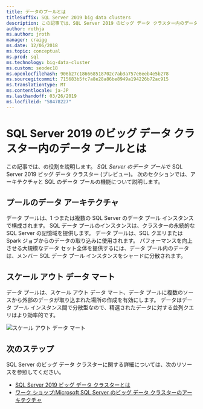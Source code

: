 ```yaml
---
title: データのプールとは
titleSuffix: SQL Server 2019 big data clusters
description: この記事では、SQL Server 2019 のビッグ データ クラスター内のデータ プールについて説明します。
author: rothja
ms.author: jroth
manager: craigg
ms.date: 12/06/2018
ms.topic: conceptual
ms.prod: sql
ms.technology: big-data-cluster
ms.custom: seodec18
ms.openlocfilehash: 906b27c186668518702c7ab3a757e6eeb4e5b278
ms.sourcegitcommit: 715683b5fc7a8e28a86be8949a194226b72ac915
ms.translationtype: MT
ms.contentlocale: ja-JP
ms.lasthandoff: 03/26/2019
ms.locfileid: "58478227"
---
```

# <a name="what-are-data-pools-in-a-sql-server-2019-big-data-cluster"></a>SQL Server 2019 のビッグ データ クラスター内のデータ プールとは

この記事では、の役割を説明します。 *SQL Server のデータ プール*で SQL Server 2019 ビッグ データ クラスター (プレビュー)。 次のセクションでは、アーキテクチャと SQL のデータ プールの機能について説明します。

## <a name="data-pool-architecture"></a>プールのデータ アーキテクチャ

データ プールは、1 つまたは複数の SQL Server のデータ プール インスタンスで構成されます。 SQL データ プールのインスタンスは、クラスターの永続的な SQL Server の記憶域を提供します。 データ プールは、SQL クエリまたは Spark ジョブからのデータの取り込みに使用されます。 パフォーマンスを向上させる大規模なデータ セット全体を提供するには、データ プール内のデータは、メンバー SQL データ プール インスタンスをシャードに分散されます。

## <a name="scale-out-data-marts"></a>スケール アウト データ マート

データ プールは、スケール アウト データ マート、データ プールに複数のソースから外部のデータが取り込まれた場所の作成を有効にします。 データはデータ プール インスタンス間で分散型なので、精選されたデータに対する並列クエリはより効率的です。

![スケール アウト データ マート](media/concept-data-pool/data-virtualization-improvements.png)

## <a name="next-steps"></a>次のステップ

SQL Server のビッグ データ クラスターに関する詳細については、次のリソースを参照してください。

- [SQL Server 2019 ビッグ データ クラスターとは](big-data-cluster-overview.md)
- [ワーク ショップ:Microsoft SQL Server のビッグ データ クラスターのアーキテクチャ](https://github.com/Microsoft/sqlworkshops/tree/master/sqlserver2019bigdataclusters)
